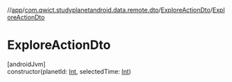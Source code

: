 //[app](../../../index.md)/[com.qwict.studyplanetandroid.data.remote.dto](../index.md)/[ExploreActionDto](index.md)/[ExploreActionDto](-explore-action-dto.md)

# ExploreActionDto

[androidJvm]\
constructor(planetId: [Int](https://kotlinlang.org/api/latest/jvm/stdlib/kotlin/-int/index.html), selectedTime: [Int](https://kotlinlang.org/api/latest/jvm/stdlib/kotlin/-int/index.html))
